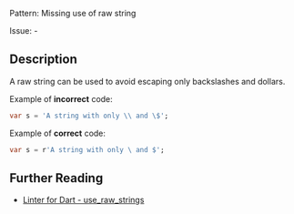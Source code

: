 Pattern: Missing use of raw string

Issue: -

## Description

A raw string can be used to avoid escaping only backslashes and dollars.

Example of **incorrect** code:
```dart
var s = 'A string with only \\ and \$';
```

Example of **correct** code:
```dart
var s = r'A string with only \ and $';
```

## Further Reading

* [Linter for Dart - use_raw_strings](https://dart-lang.github.io/linter/lints/use_raw_strings.html)